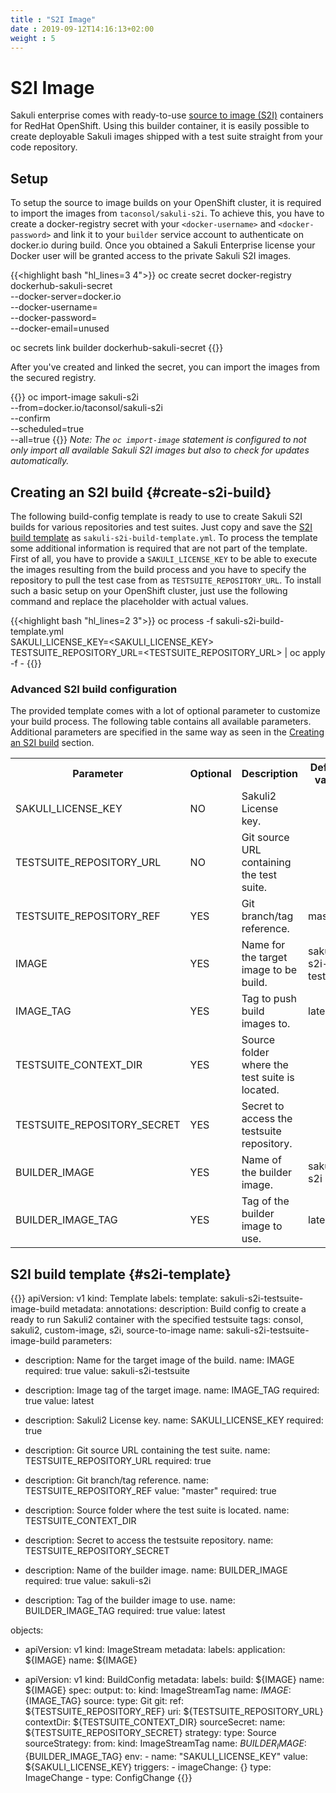 ```yaml
---
title : "S2I Image"
date : 2019-09-12T14:16:13+02:00
weight : 5
---
```

# S2I Image

Sakuli enterprise comes with ready-to-use [source to image (S2I)](https://github.com/openshift/source-to-image)
containers for RedHat OpenShift. Using this builder container, it is easily possible to create deployable Sakuli images
shipped with a test suite straight from your code repository.

## Setup
To setup the source to image builds on your OpenShift cluster, it is required to import the images from 
`taconsol/sakuli-s2i`. To achieve this, you have to create a docker-registry secret with your `<docker-username>` and
`<docker-password>` and link it to your `builder` service account to authenticate on docker.io during build.
Once you obtained a Sakuli Enterprise license your Docker user will be granted access to the private Sakuli S2I images.

{{<highlight bash "hl_lines=3 4">}}
oc create secret docker-registry dockerhub-sakuli-secret \
    --docker-server=docker.io \
    --docker-username=<docker-username> \
    --docker-password=<docker-password> \
    --docker-email=unused

oc secrets link builder dockerhub-sakuli-secret
{{</highlight>}}

After you've created and linked the secret, you can import the images from the secured registry.

{{<highlight bash>}}
oc import-image sakuli-s2i \
    --from=docker.io/taconsol/sakuli-s2i \
    --confirm \
    --scheduled=true \
    --all=true
{{</highlight>}}
*Note: The `oc import-image` statement is configured to not only import all available Sakuli S2I images but also to
check for updates automatically.*

## Creating an S2I build {#create-s2i-build}
The following build-config template is ready to use to create Sakuli S2I builds for various repositories and test suites.
Just copy and save the [S2I build template](#s2i-template) as `sakuli-s2i-build-template.yml`. To process the template
some additional information is required that are not part of the template. First of all, you have to provide a
`SAKULI_LICENSE_KEY` to be able to execute the images resulting from the build process and you have to specify the
repository to pull the test case from as `TESTSUITE_REPOSITORY_URL`. To install such a basic setup on your OpenShift
cluster, just use the following command and replace the placeholder with actual values.

{{<highlight bash "hl_lines=2 3">}}
oc process -f sakuli-s2i-build-template.yml \
    SAKULI_LICENSE_KEY=<SAKULI_LICENSE_KEY> \
    TESTSUITE_REPOSITORY_URL=<TESTSUITE_REPOSITORY_URL> | oc apply -f -
{{</highlight>}}

### Advanced S2I build configuration
The provided template comes with a lot of optional parameter to customize your build process. The following table
contains all available parameters. Additional parameters are specified in the same way as seen in the
[Creating an S2I build](#create-s2i-build) section.

<table>
    <tr>
        <th>Parameter</th>
        <th>Optional</th>
        <th>Description</th>
        <th>Default value</th>
    </tr>
    <tr>
        <td>SAKULI_LICENSE_KEY</td>
        <td>NO</td>
        <td>Sakuli2 License key.</td>
        <td></td>
    </tr>
    <tr>
        <td>TESTSUITE_REPOSITORY_URL</td>
        <td>NO</td>
        <td>Git source URL containing the test suite.</td>
        <td></td>
    </tr>
    <tr>
        <td>TESTSUITE_REPOSITORY_REF</td>
        <td>YES</td>
        <td>Git branch/tag reference.</td>
        <td>master</td>
    </tr>
    <tr>
        <td>IMAGE</td>
        <td>YES</td>
        <td>Name for the target image to be build.</td>
        <td>sakuli-s2i-testsuite</td>
    </tr>
    <tr>
        <td>IMAGE_TAG</td>
        <td>YES</td>
        <td>Tag to push build images to.</td>
        <td>latest</td>
    </tr>
    <tr>
        <td>TESTSUITE_CONTEXT_DIR</td>
        <td>YES</td>
        <td>Source folder where the test suite is located.</td>
        <td></td>
    </tr>
    <tr>
        <td>TESTSUITE_REPOSITORY_SECRET</td>
        <td>YES</td>
        <td>Secret to access the testsuite repository.</td>
        <td></td>
    </tr>
    <tr>
        <td>BUILDER_IMAGE</td>
        <td>YES</td>
        <td>Name of the builder image.</td>
        <td>sakuli-s2i</td>
    </tr>
    <tr>
        <td>BUILDER_IMAGE_TAG</td>
        <td>YES</td>
        <td>Tag of the builder image to use.</td>
        <td>latest</td>
    </tr>
</table>

## S2I build template {#s2i-template}
{{<highlight yml>}}
apiVersion: v1
kind: Template
labels:
  template: sakuli-s2i-testsuite-image-build
metadata:
  annotations:
    description: Build config to create a ready to run Sakuli2 container with the specified testsuite
    tags: consol, sakuli2, custom-image, s2i, source-to-image
  name: sakuli-s2i-testsuite-image-build
parameters:
  - description: Name for the target image of the build.
    name: IMAGE
    required: true
    value: sakuli-s2i-testsuite

  - description: Image tag of the target image.
    name: IMAGE_TAG
    required: true
    value: latest

  - description: Sakuli2 License key.
    name: SAKULI_LICENSE_KEY
    required: true

  - description: Git source URL containing the test suite.
    name: TESTSUITE_REPOSITORY_URL
    required: true

  - description: Git branch/tag reference.
    name: TESTSUITE_REPOSITORY_REF
    value: "master"
    required: true

  - description: Source folder where the test suite is located.
    name: TESTSUITE_CONTEXT_DIR

  - description: Secret to access the testsuite repository.
    name: TESTSUITE_REPOSITORY_SECRET

  - description: Name of the builder image.
    name: BUILDER_IMAGE
    required: true
    value: sakuli-s2i

  - description: Tag of the builder image to use.
    name: BUILDER_IMAGE_TAG
    required: true
    value: latest

objects:
  - apiVersion: v1
    kind: ImageStream
    metadata:
      labels:
        application: ${IMAGE}
      name: ${IMAGE}

  - apiVersion: v1
    kind: BuildConfig
    metadata:
      labels:
        build: ${IMAGE}
      name: ${IMAGE}
    spec:
      output:
        to:
          kind: ImageStreamTag
          name: ${IMAGE}:${IMAGE_TAG}
      source:
        type: Git
        git:
          ref: ${TESTSUITE_REPOSITORY_REF}
          uri: ${TESTSUITE_REPOSITORY_URL}
        contextDir: ${TESTSUITE_CONTEXT_DIR}
        sourceSecret:
          name: ${TESTSUITE_REPOSITORY_SECRET}
      strategy:
        type: Source
        sourceStrategy:
          from:
            kind: ImageStreamTag
            name: ${BUILDER_IMAGE}:${BUILDER_IMAGE_TAG}
          env:
            - name: "SAKULI_LICENSE_KEY"
              value: ${SAKULI_LICENSE_KEY}
      triggers:
        - imageChange: {}
          type: ImageChange
        - type: ConfigChange
{{</highlight>}}